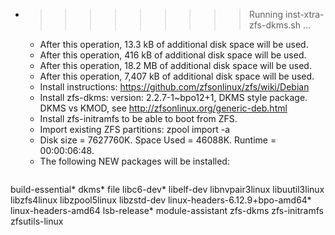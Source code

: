 * >>>>>>>>> Running inst-xtra-zfs-dkms.sh ...
  * After this operation, 13.3 kB of additional disk space will be used.
  * After this operation, 416 kB of additional disk space will be used.
  * After this operation, 18.2 MB of additional disk space will be used.
  * After this operation, 7,407 kB of additional disk space will be used.
  * Install instructions: https://github.com/zfsonlinux/zfs/wiki/Debian
  * Install zfs-dkms: version: 2.2.7-1~bpo12+1, DKMS style package. DKMS vs KMOD, see http://zfsonlinux.org/generic-deb.html
  * Install zfs-initramfs to be able to boot from ZFS.
  * Import existing ZFS partitions: zpool import -a
  * Disk size = 7627760K. Space Used = 46088K. Runtime = 00:00:06:48.
  * The following NEW packages will be installed:
  ```bash
build-essential* dkms* file libc6-dev* libelf-dev
libnvpair3linux libuutil3linux libzfs4linux libzpool5linux libzstd-dev
linux-headers-6.12.9+bpo-amd64* linux-headers-amd64 lsb-release* module-assistant zfs-dkms
zfs-initramfs zfsutils-linux
  ```
